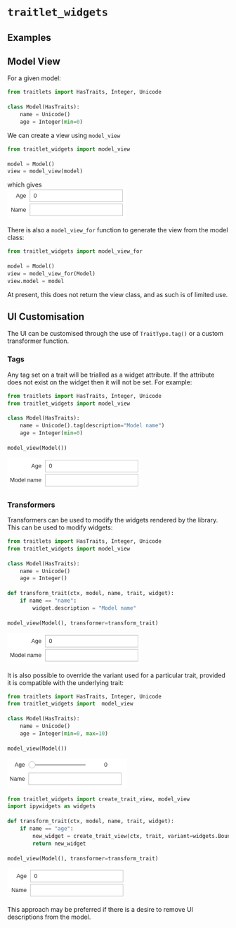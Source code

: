 `traitlet_widgets`
==================

Examples
--------
## Model View
For a given model:
```python
from traitlets import HasTraits, Integer, Unicode

class Model(HasTraits):
    name = Unicode()
    age = Integer(min=0)
```

We can create a view using `model_view`
```python
from traitlet_widgets import model_view

model = Model()
view = model_view(model)
```
which gives  
![Screenshot of result of `model_view`](images/model_view.png)

There is also a `model_view_for` function to generate the view from the model class:
```python
from traitlet_widgets import model_view_for

model = Model()
view = model_view_for(Model)
view.model = model
```

At present, this does not return the view class, and as such is of limited use.

## UI Customisation
The UI can be customised through the use of `TraitType.tag()` or a custom transformer function.

### Tags
Any tag set on a trait will be trialled as a widget attribute. If the attribute does not exist on the widget then it will not be set.
For example:
```python
from traitlets import HasTraits, Integer, Unicode
from traitlet_widgets import model_view

class Model(HasTraits):
    name = Unicode().tag(description="Model name")
    age = Integer(min=0)

model_view(Model())
```

![Screenshot of result of `model_view`](images/model_view_tag.png)

### Transformers
Transformers can be used to modify the widgets rendered by the library. This can be used to modify widgets:
```python
from traitlets import HasTraits, Integer, Unicode
from traitlet_widgets import model_view

class Model(HasTraits):
    name = Unicode()
    age = Integer()

def transform_trait(ctx, model, name, trait, widget):
    if name == "name":
        widget.description = "Model name"

model_view(Model(), transformer=transform_trait)
```

![Screenshot of result of `model_view`](images/model_view_tag.png)

It is also possible to override the variant used for a particular trait, provided it is compatible with the underlying trait:
```python
from traitlets import HasTraits, Integer, Unicode
from traitlet_widgets import  model_view

class Model(HasTraits):
    name = Unicode()
    age = Integer(min=0, max=10)

model_view(Model())
```

![Screenshot of result of `model_view`](images/model_view_slider.png)

```python
from traitlet_widgets import create_trait_view, model_view
import ipywidgets as widgets

def transform_trait(ctx, model, name, trait, widget):
    if name == "age":
        new_widget = create_trait_view(ctx, trait, variant=widgets.BoundedIntText)
        return new_widget

model_view(Model(), transformer=transform_trait)
```

![Screenshot of result of `model_view`](images/model_view_bounded.png)

This approach may be preferred if there is a desire to remove UI descriptions from the model.

